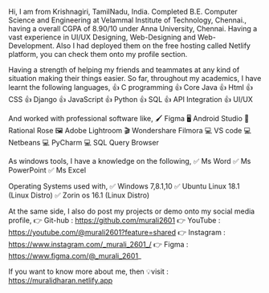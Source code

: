 Hi, I am from Krishnagiri, TamilNadu, India. Completed B.E. Computer Science and Engineering at Velammal Institute of Technology, Chennai., having a overall CGPA of 8.90/10 under Anna University, Chennai. Having a vast experience in UI/UX Designing, Web-Designing and Web-Development. Also I had deployed them on the free hosting called Netlify platform, you can check them onto my profile section.

Having a strength of helping my friends and teammates at any kind of situation making their things easier. So far, throughout my academics, I have learnt the following languages,
👍 C programming
👍 Core Java
👍 Html
👍 CSS
👍 Django
👍 JavaScript
👍 Python
👍 SQL
👍 API Integration
👍 UI/UX

And worked with professional software like,
🖌️ Figma
🖥️ Android Studio
💭 Rational Rose
🖼️ Adobe Lightroom
🎬 Wondershare Filmora
💻 VS code
💻 Netbeans
💻 PyCharm
💻 SQL Query Browser

As windows tools, I have a knowledge on the following,
✅ Ms Word
✅ Ms PowerPoint
✅ Ms Excel

Operating Systems used with,
✅ Windows 7,8.1,10
✅ Ubuntu Linux 18.1 (Linux Distro)
✅ Zorin os 16.1 (Linux Distro)

At the same side, I also do post my projects or demo onto my social media profile,
👉 Git-hub : https://github.com/murali2601
👉 YouTube : https://youtube.com/@murali2601?feature=shared
👉 Instagram : https://www.instagram.com/_murali_2601_/
👉 Figma : https://www.figma.com/@_murali_2601_

If you want to know more about me,
then 💡visit : https://muralidharan.netlify.app
